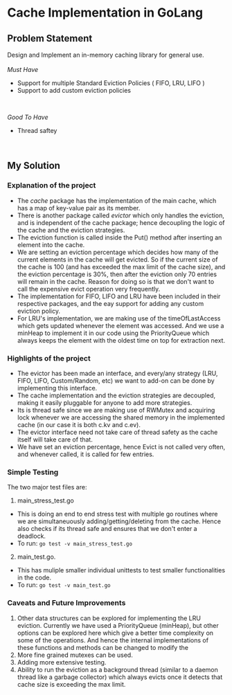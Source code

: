 # Cache Implementation in GoLang

## Problem Statement
Design and Implement an in-memory caching library for general use.
<br>
<br>
*Must Have*
- Support for multiple Standard Eviction Policies ( FIFO, LRU, LIFO ) <br>
- Support to add custom eviction policies
<br>

*Good To Have*
- Thread saftey

<br>

## My Solution

### Explanation of the project
- The *cache* package has the implementation of the main cache, which has a map of key-value pair as its member.
- There is another package called *evictor* which only handles the eviction, and is independent of the cache package; hence decoupling the logic of the cache and the eviction strategies.
- The eviction function is called inside the Put() method after inserting an element into the cache.
- We are setting an eviction percentage which decides how many of the current elements in the cache will get evicted. So if the current size of the cache is 100 (and has exceeded the max limit of the cache size), and the eviction percentage is 30%, then after the eviction only 70 entries will remain in the cache. Reason for doing so is that we don't want to call the expensive evict operation very frequently.
- The implementation for FIFO, LIFO and LRU have been included in their respective packages, and the eay support for adding any custom eviction policy.
- For LRU's implementation, we are making use of the timeOfLastAccess which gets updated whenever the element was accessed. And we use a minHeap to implement it in our code using the PriorityQueue which always keeps the element with the oldest time on top for extraction next.


### Highlights of the project
- The evictor has been made an interface, and every/any strategy (LRU, FIFO, LIFO, Custom/Random, etc) we want to add-on can be done by implementing this interface.
- The cache implementation and the eviction strategies are decoupled, making it easily pluggable for anyone to add more strategies.
- Its is thread safe since we are making use of RWMutex and acquiring lock whenever we are accessing the shared memory in the implemented cache (in our case it is both c.kv and c.ev).
- The evictor interface need not take care of thread safety as the cache itself will take care of that.
- We have set an eviction percentage, hence Evict is not called very often, and whenever called, it is called for few entries.


### Simple Testing
The two major test files are: 
1. main_stress_test.go 
  - This is doing an end to end stress test with multiple go routines where we are simultaneuously adding/getting/deleting from the cache. Hence also checks if its thread safe and ensures that we don't enter a deadlock.
  - To run:  `go test -v main_stress_test.go`
2. main_test.go.
  - This has muliple smaller individual unittests to test smaller functionalities in the code.
  - To run:  `go test -v main_test.go`
 


### Caveats and Future Improvements
1. Other data structures can be explored for implementing the LRU eviction. Currently we have used a PriorityQueue (minHeap), but other options can be explored here which give a better time complexity on some of the operations.
And hence the internal implementations of these functions and methods can be changed to modify the 
2. More fine grained mutexes can be used. 
3. Adding more extensive testing.
4. Ability to run the eviction as a background thread (similar to a daemon thread like a garbage collector) which always evicts once it detects that cache size is exceeding the max limit.
